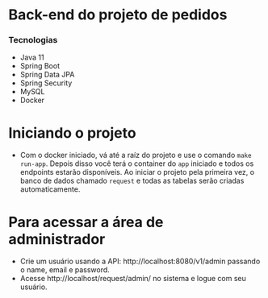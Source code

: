 # Back-end do projeto de pedidos

### Tecnologias

- Java 11
- Spring Boot
- Spring Data JPA
- Spring Security
- MySQL
- Docker

# Iniciando o projeto

- Com o docker iniciado, vá até a raíz do projeto e use o comando `make run-app`. Depois disso você terá o container do `app` iniciado e todos os endpoints estarão disponíveis. Ao iniciar o projeto pela primeira vez, o banco de dados chamado `request` e todas as tabelas serão criadas automaticamente.

# Para acessar a área de administrador

- Crie um usuário usando a API: http://localhost:8080/v1/admin passando o name, email e password. 
- Acesse http://localhost/request/admin/ no sistema e logue com seu usuário.
